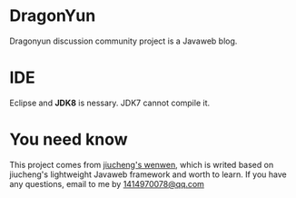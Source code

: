 # DragonYun
Dragonyun discussion community project is a Javaweb blog.

# IDE
Eclipse and **JDK8** is nessary.
JDK7 cannot compile it.

# You need know
This project comes from [jiucheng's wenwen](http://git.oschina.net/jiucheng_org/wenwen/), which is writed based on jiucheng's lightweight Javaweb framework and worth to learn. If you have any questions, email to me by 1414970078@qq.com

